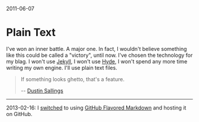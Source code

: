2011-06-07

Plain Text
==========

I've won an inner battle.  A major one.  In fact, I wouldn't believe
something like this could be called a "victory", until now.  I've
chosen the technology for my blag.  I won't use [Jekyll][], I won't use
[Hyde][], I won't spend any more time writing my own engine.  I'll use
plain text files.

> If something looks ghetto, that's a feature.
>
> -- [Dustin Sallings][]


  [Jekyll]: http://jekyllrb.com/
  [Hyde]: http://ringce.com/hyde
  [Dustin Sallings]: http://dustin.github.com/2009/12/31/countdown.html

------------------------------------------------------------------------------

2013-02-16: I [switched][commit] to using [GitHub Flavored Markdown][gfm]
and hosting it on GitHub.


  [commit]: https://github.com/narfdotpl/writings/commit/4d94f7aec5161f2060e22d0b577576b85da5ec90
  [gfm]: https://help.github.com/articles/github-flavored-markdown
